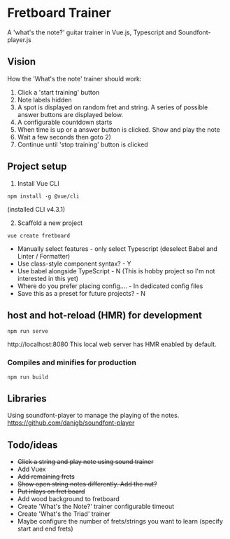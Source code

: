 # Fretboard Trainer
A 'what's the note?' guitar trainer in Vue.js, Typescript and Soundfont-player.js

## Vision
How the 'What's the note' trainer should work:
1. Click a 'start training' button
2. Note labels hidden
3. A spot is displayed on random fret and string. A series of possible answer buttons are displayed below.
4. A configurable countdown starts
5. When time is up or a answer button is clicked. Show and play the note
6. Wait a few seconds then goto 2)
7. Continue until 'stop training' button is clicked

## Project setup
1) Install Vue CLI
```
npm install -g @vue/cli
```
(installed CLI v4.3.1)

2) Scaffold a new project
```
vue create fretboard
```
- Manually select features - only select Typescript (deselect Babel and Linter / Formatter)
- Use class-style component syntax? - Y
- Use babel alongside TypeScript - N (This is hobby project so I'm not interested in this yet)
- Where do you prefer placing config.... - In dedicated config files
- Save this as a preset for future projects? - N

## host and hot-reload (HMR) for development
```
npm run serve
```
http://localhost:8080
This local web server has HMR enabled by default.

### Compiles and minifies for production
```
npm run build
```

## Libraries
Using soundfont-player to manage the playing of the notes.
https://github.com/danigb/soundfont-player

## Todo/ideas
- ~~Click a string and play note using sound trainer~~
- Add Vuex
- ~~Add remaining frets~~
- ~~Show open string notes differently. Add the nut?~~
- ~~Put inlays on fret board~~
- Add wood background to fretboard
- Create 'What's the Note?' trainer configurable timeout
- Create 'What's the Triad' trainer
- Maybe configure the number of frets/strings you want to learn (specify start and end frets)




